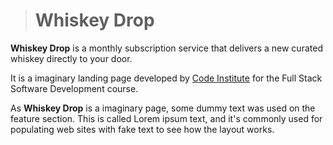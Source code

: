 > # Whiskey Drop

**Whiskey Drop** is a monthly subscription service that delivers a new curated whiskey directly to your door. 

It is a imaginary landing page developed by [Code Institute](https://codeinstitute.net/ie/) for the Full Stack Software Development course. 

As **Whiskey Drop** is a imaginary page, some dummy text was used on the feature section. This is called Lorem ipsum text, and it's commonly used for populating web sites with fake text to see how the layout works. 



> ## 


